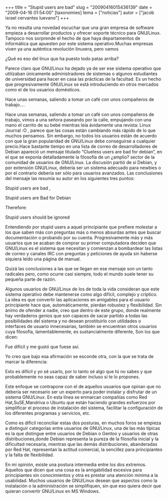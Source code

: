 +++
title = "Stupid users are bad"
slug = "20090416015436139"
date = "2009-04-16 01:54:00"
[taxonomies]
tema = ["noticias"]
autor = ["jacob israel cervantes luevano"]
+++

Ya no resulta una novedad escuchar que una gran empresa de software
empieza a desarrollar productos y ofrecer soporte técnico para
GNU/Linux. Tampoco nos sorprende el hecho de que haya departamentos de
informática que apuesten por este sistema operativo.Muchas empresas
viven ya una auténtica revolución linuxera, pero vamos

¿Qué es eso del linux que ha puesto todo patas arriba?

Parece claro que GNU/Linux ha dejado ya de ser ese sistema operativo que
utilizaban únicamente administradores de sistemas o algunos estudiantes
de universidad para hacer en casa las prácticas de la facultad. Es un
hecho que progresivamente GNU/Linux se está introduciendo en otros
mercados como el de los usuarios domésticos.

Hace unas semanas, saliendo a tomar un café con unos compañeros de
trabajo….

<!-- more -->
Hace unas semanas, saliendo a tomar un café con unos compañeros de
trabajo, vimos a una señora paseando por la calle, empujando con una
mano el carrito de su bebé mientras leía ávidamente una revista: Linux
Journal :O , parece que las cosas están cambiando más rápido de lo que
muchos pensamos. Sin embargo, no todos los usuarios están de acuerdo con
que la gran popularidad de GNU/Linux debe conseguirse a cualquier
precio.Hace bastante tiempo en una lista de correo de desarrolladores de
Debian apareció un mensaje titulado “Clueless users are bad for debian”,
en el que se exponía detalladamente la filosofía de un ¿amplio? sector
de la comunidad de usuarios de GNU/Linux. La discusión partió de si
Debian, y por extensión GNU/Linux, debería ser un sistema adecuado para
newbies o por el contrario debería ser sólo para usuarios avanzados. Las
conclusiones del mensaje las resumía su autor en los siguientes tres
puntos:

Stupid users are bad ,

Stupid users are Bad for Debian

Therefore:

Stupid users should be ignored

Entendiendo por stupid users a aquel principiante que prefiere molestar
a los que saben más con preguntas más o menos absurdas antes que buscar
documentación o probando por su cuenta. Progresivamente más y más
usuarios que se acaban de comprar su primer computadora deciden que
GNU/Linux es el sistema que necesitan y comienzan a bombardear las
listas de correo y canales IRC con preguntas y peticiones de ayuda sin
haberse siquiera leído una página de manual.

Quizá las conclusiones a las que se llegan en ese mensaje son un tanto
radicales pero, como ocurre casi siempre, todo el mundo suele tener su
pequeña parte de razón.

Algunos usuarios de GNU/Linux de los de toda la vida consideran que este
sistema operativo debe mantenerse como algo difícil, complejo y
críptico. La idea es que convertir las aplicaciones en amigables para el
usuario principiante hace que, automáticamente, pierdan robustez y
flexibilidad. Sin ánimo de ofender a nadie, creo que dentro de este
grupo, donde realmente hay verdaderos genios que son capaces de sacar
partido a todas las posibilidades del sistema y no desean prostituirlo
con utilidades o interfaces de usuario innecesarias, también se
encuentran otros usuarios cuya filosofía, lamentablemente, es
sustancialmente diferente, Son los que dicen:

Fue difícil y me gustó que fuese así.

Yo creo que bajo esa afirmación se esconde otra, con la que se trata de
marcar la diferencia:

Esto es difícil y yo sé usarlo, por lo tanto sé algo que tú no sabes y
que probablemente no seas capaz de saber incluso si te lo propones.

Este enfoque se contrapone con el de aquellos usuarios que opinan que no
debería ser necesario ser un experto para poder instalar y disfrutar de
un sistema GNU/Linux. En esta línea se enmarcan compañías como Red
Hat,SuSE,Mandriva o Ubuntu que están haciendo grandes esfuerzos por
simplificar el proceso de instalación del sistema, facilitar la
configuración de los diferentes programas y servicios, etc.

Como es difícil reconciliar estas dos posturas, en muchos foros se
empieza a distinguir categorías entre usuarios de GNU/Linux, una de las
más típicas es la que distingue entre usuarios de Debian o Gentoo y
usuarios de otras distribuciones,donde Debian representa la pureza de la
filosofía inicial y la dificultad necesaria, mientras que las demás
distribuciones, abanderadas por Red Hat, representan la actitud
comercial, la sencillez para principiantes y la falta de flexibilidad.

En mi opinión, existe una postura intermedia entre los dos extremos.
Aquellos que dicen que una cosa es la amigabilidad excesiva para
principiantes sin conocimientos y otra es prestar una atención mínima a
la usabilidad. Muchos usuarios de GNU/Linux desean que aspectos como la
instalación o la administración se simplifiquen, sin que eso quiera
decir que quieran convertir GNU/Linux en MS Windows.

